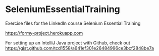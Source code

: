 # SeleniumEssentialTraining
Exercise files for the LinkedIn course Selenium Essential Training

https://formy-project.herokuapp.com

For setting up an IntelliJ Java project with Github,  check out https://gist.github.com/tcd1558/a641ef301e26484996ce3bcf2848be7a
